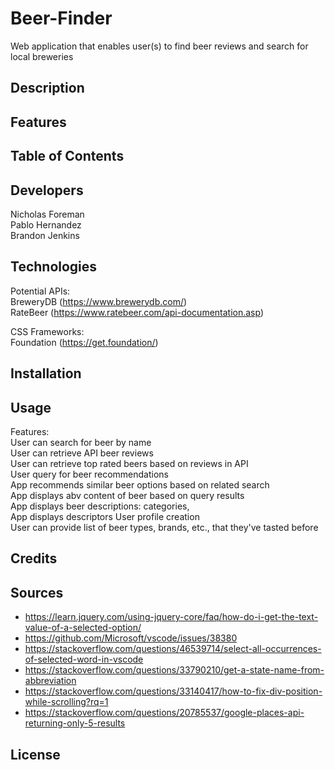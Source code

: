 # Beer-Finder
Web application that enables user(s) to find beer reviews and search for local breweries

## Description

## Features

## Table of Contents

## Developers
  Nicholas Foreman\
  Pablo Hernandez\
  Brandon Jenkins
  
## Technologies
Potential APIs:\
  BreweryDB (https://www.brewerydb.com/) \
  RateBeer (https://www.ratebeer.com/api-documentation.asp) 

CSS Frameworks:\
  Foundation (https://get.foundation/)

## Installation

## Usage
Features:\
  User can search for beer by name\
  User can retrieve API beer reviews\
  User can retrieve top rated beers based on reviews in API\
  User query for beer recommendations\
  App recommends similar beer options based on related search\
  App displays abv content of beer based on query results\
  App displays beer descriptions: categories, \
  App displays descriptors 
  User profile creation\
  User can provide list of beer types, brands, etc., that they've tasted before

## Credits

## Sources
* https://learn.jquery.com/using-jquery-core/faq/how-do-i-get-the-text-value-of-a-selected-option/
* https://github.com/Microsoft/vscode/issues/38380
* https://stackoverflow.com/questions/46539714/select-all-occurrences-of-selected-word-in-vscode
* https://stackoverflow.com/questions/33790210/get-a-state-name-from-abbreviation
* https://stackoverflow.com/questions/33140417/how-to-fix-div-position-while-scrolling?rq=1
* https://stackoverflow.com/questions/20785537/google-places-api-returning-only-5-results


## License
